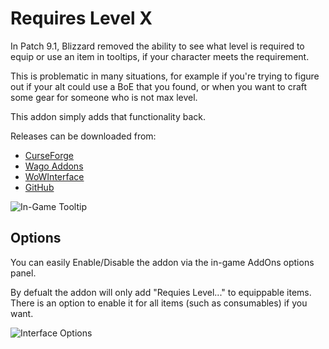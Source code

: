 # Requires Level X

In Patch 9.1, Blizzard removed the ability to see what level is required to equip or use an item in tooltips, if your character meets the requirement.

This is problematic in many situations, for example if you're trying to figure out if your alt could use a BoE that you found, or when you want to craft some gear for someone who is not max level.

This addon simply adds that functionality back.

Releases can be downloaded from:

- [CurseForge](https://www.curseforge.com/wow/addons/masque_newsom)
- [Wago Addons](https://addons.wago.io/addons/masque-newsom)
- [WoWInterface](https://www.wowinterface.com/downloads/info21347-MasqueNewsom.html)
- [GitHub](https://github.com/glassleo/Masque_Newsom/releases)


![In-Game Tooltip](https://i.imgur.com/X4jJ2V3.png)

## Options

You can easily Enable/Disable the addon via the in-game AddOns options panel.

By defualt the addon will only add "Requies Level..." to equippable items. There is an option to enable it for all items (such as consumables) if you want.

![Interface Options](https://i.imgur.com/3jGfGbb.png)
